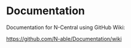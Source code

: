 # Documentation
Documentation for N-Central using GitHub Wiki:

https://github.com/N-able/Documentation/wiki
